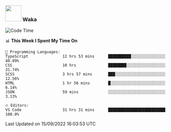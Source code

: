### <img src="https://media.giphy.com/media/VgCDAzcKvsR6OM0uWg/giphy.gif" width="50"> Waka

  <!--START_SECTION:waka-->
![Code Time](http://img.shields.io/badge/Code%20Time-871%20hrs%207%20mins-blue)

📊 **This Week I Spent My Time On** 

```text
💬 Programming Languages: 
TypeScript               12 hrs 53 mins      ██████████░░░░░░░░░░░░░░░   40.89% 
CSS                      10 hrs              ████████░░░░░░░░░░░░░░░░░   31.74% 
SCSS                     3 hrs 57 mins       ███░░░░░░░░░░░░░░░░░░░░░░   12.56% 
HTML                     1 hr 56 mins        █░░░░░░░░░░░░░░░░░░░░░░░░   6.14% 
JSON                     59 mins             ░░░░░░░░░░░░░░░░░░░░░░░░░   3.13%

🔥 Editors: 
VS Code                  31 hrs 31 mins      █████████████████████████   100.0%

```


 Last Updated on 15/09/2022 16:03:53 UTC
<!--END_SECTION:waka-->
